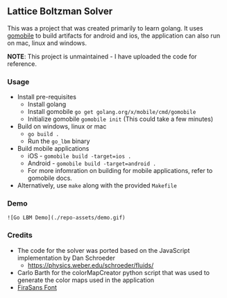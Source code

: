 ## Lattice Boltzman Solver

This was a project that was created primarily to learn golang. It uses [gomobile](https://github.com/golang/mobile) to build artifacts for android and ios, the application can also run on mac, linux and windows.

**NOTE**: This project is unmaintained - I have uploaded the code for reference.

### Usage
  - Install pre-requisites
    + Install golang
    + Install gomobile `go get golang.org/x/mobile/cmd/gomobile`
    + Initialize gomobile `gomobile init` (This could take a few minutes)
  - Build on windows, linux or mac
    + `go build .`
    + Run the `go_lbm` binary
  - Build mobile applications
    + iOS - `gomobile build -target=ios .`
    + Android - `gomobile build -target=android .`
    + For more infomration on building for mobile applications, refer to gomobile docs.
  - Alternatively, use `make` along with the provided `Makefile`

### Demo
    ![Go LBM Demo](./repo-assets/demo.gif)

### Credits

 - The code for the solver was ported based on the JavaScript implementation by Dan Schroeder 
   + https://physics.weber.edu/schroeder/fluids/
 - Carlo Barth for the colorMapCreator python script that was used to generate the color maps used in the application
 - [FiraSans Font](https://github.com/mozilla/Fira)